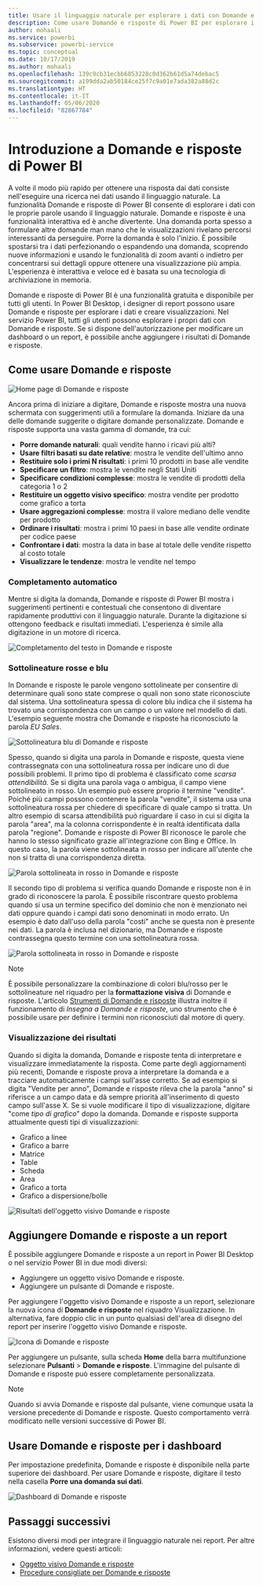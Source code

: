 ```yaml
---
title: Usare il linguaggio naturale per esplorare i dati con Domande e risposte di Power BI
description: Come usare Domande e risposte di Power BI per esplorare i dati
author: mohaali
ms.service: powerbi
ms.subservice: powerbi-service
ms.topic: conceptual
ms.date: 10/17/2019
ms.author: mohaali
ms.openlocfilehash: 139c9cb31ecbb6853228c0d362b61d5a74debac5
ms.sourcegitcommit: a199dda2ab50184ce25f7c9a01e7ada382a88d2c
ms.translationtype: HT
ms.contentlocale: it-IT
ms.lasthandoff: 05/06/2020
ms.locfileid: "82867784"
---
```

# <a name="intro-to-power-bi-qa"></a>Introduzione a Domande e risposte di Power BI

A volte il modo più rapido per ottenere una risposta dai dati consiste nell'eseguire una ricerca nei dati usando il linguaggio naturale. La funzionalità Domande e risposte di Power BI consente di esplorare i dati con le proprie parole usando il linguaggio naturale. Domande e risposte è una funzionalità interattiva ed è anche divertente. Una domanda porta spesso a formulare altre domande man mano che le visualizzazioni rivelano percorsi interessanti da perseguire. Porre la domanda è solo l'inizio. È possibile spostarsi tra i dati perfezionando o espandendo una domanda, scoprendo nuove informazioni e usando le funzionalità di zoom avanti o indietro per concentrarsi sui dettagli oppure ottenere una visualizzazione più ampia. L'esperienza è interattiva e veloce ed è basata su una tecnologia di archiviazione in memoria. 

Domande e risposte di Power BI è una funzionalità gratuita e disponibile per tutti gli utenti. In Power BI Desktop, i designer di report possono usare Domande e risposte per esplorare i dati e creare visualizzazioni. Nel servizio Power BI, tutti gli utenti possono esplorare i propri dati con Domande e risposte. Se si dispone dell'autorizzazione per modificare un dashboard o un report, è possibile anche aggiungere i risultati di Domande e risposte.

## <a name="how-to-use-qa"></a>Come usare Domande e risposte

![Home page di Domande e risposte](media/qna-visual.png)

Ancora prima di iniziare a digitare, Domande e risposte mostra una nuova schermata con suggerimenti utili a formulare la domanda. Iniziare da una delle domande suggerite o digitare domande personalizzate. Domande e risposte supporta una vasta gamma di domande, tra cui:

- **Porre domande naturali**: quali vendite hanno i ricavi più alti?
- **Usare filtri basati su date relative**: mostra le vendite dell'ultimo anno
- **Restituire solo i primi N risultati**: i primi 10 prodotti in base alle vendite
- **Specificare un filtro**: mostra le vendite negli Stati Uniti
- **Specificare condizioni complesse**: mostra le vendite di prodotti della categoria 1 o 2
- **Restituire un oggetto visivo specifico**: mostra vendite per prodotto come grafico a torta
- **Usare aggregazioni complesse**: mostra il valore mediano delle vendite per prodotto
- **Ordinare i risultati**: mostra i primi 10 paesi in base alle vendite ordinate per codice paese
- **Confrontare i dati**: mostra la data in base al totale delle vendite rispetto al costo totale
- **Visualizzare le tendenze**: mostra le vendite nel tempo

### <a name="autocomplete"></a>Completamento automatico

Mentre si digita la domanda, Domande e risposte di Power BI mostra i suggerimenti pertinenti e contestuali che consentono di diventare rapidamente produttivi con il linguaggio naturale. Durante la digitazione si ottengono feedback e risultati immediati. L'esperienza è simile alla digitazione in un motore di ricerca.

![Completamento del testo in Domande e risposte](media/qna-suggestion-phrase-completion.png)

### <a name="redblue-underlines"></a>Sottolineature rosse e blu

In Domande e risposte le parole vengono sottolineate per consentire di determinare quali sono state comprese o quali non sono state riconosciute dal sistema. Una sottolineatura spessa di colore blu indica che il sistema ha trovato una corrispondenza con un campo o un valore nel modello di dati. L'esempio seguente mostra che Domande e risposte ha riconosciuto la parola *EU Sales*.

![Sottolineatura blu di Domande e risposte](media/qna-blue-underline.png)

Spesso, quando si digita una parola in Domande e risposte, questa viene contrassegnata con una sottolineatura rossa per indicare uno di due possibili problemi. Il primo tipo di problema è classificato come *scarsa attendibilità*. Se si digita una parola vaga o ambigua, il campo viene sottolineato in rosso. Un esempio può essere proprio il termine "vendite". Poiché più campi possono contenere la parola "vendite", il sistema usa una sottolineatura rossa per chiedere di specificare di quale campo si tratta. Un altro esempio di scarsa attendibilità può riguardare il caso in cui si digita la parola "area", ma la colonna corrispondente è in realtà identificata dalla parola "regione". Domande e risposte di Power BI riconosce le parole che hanno lo stesso significato grazie all'integrazione con Bing e Office. In questo caso, la parola viene sottolineata in rosso per indicare all'utente che non si tratta di una corrispondenza diretta.

![Parola sottolineata in rosso in Domande e risposte](media/qna-red-underline-sales.png)

Il secondo tipo di problema si verifica quando Domande e risposte non è in grado di riconoscere la parola. È possibile riscontrare questo problema quando si usa un termine specifico del dominio che non è menzionato nei dati oppure quando i campi dati sono denominati in modo errato. Un esempio è dato dall'uso della parola "costi" anche se questa non è presente nei dati. La parola è inclusa nel dizionario, ma Domande e risposte contrassegna questo termine con una sottolineatura rossa.

![Parola sottolineata in rosso in Domande e risposte](media/qna-red-underline-costs.png)

> [!NOTE]
> È possibile personalizzare la combinazione di colori blu/rosso per le sottolineature nel riquadro per la **formattazione visiva** di Domande e risposte. L'articolo [Strumenti di Domande e risposte](q-and-a-tooling-teach-q-and-a.md) illustra inoltre il funzionamento di *Insegna a Domande e risposte*, uno strumento che è possibile usare per definire i termini non riconosciuti dal motore di query.

### <a name="visualization-results"></a>Visualizzazione dei risultati

Quando si digita la domanda, Domande e risposte tenta di interpretare e visualizzare immediatamente la risposta. Come parte degli aggiornamenti più recenti, Domande e risposte prova a interpretare la domanda e a tracciare automaticamente i campi sull'asse corretto. Se ad esempio si digita "Vendite per anno", Domande e risposte rileva che la parola "anno" si riferisce a un campo data e dà sempre priorità all'inserimento di questo campo sull'asse X. Se si vuole modificare il tipo di visualizzazione, digitare "come *tipo di grafico*" dopo la domanda. Domande e risposte supporta attualmente questi tipi di visualizzazioni:

- Grafico a linee
- Grafico a barre
- Matrice
- Table
- Scheda
- Area
- Grafico a torta
- Grafico a dispersione/bolle
 
![Risultati dell'oggetto visivo Domande e risposte](media/qna-visual-results-date.png)

## <a name="add-qa-to-a-report"></a>Aggiungere Domande e risposte a un report

È possibile aggiungere Domande e risposte a un report in Power BI Desktop o nel servizio Power BI in due modi diversi:

- Aggiungere un oggetto visivo Domande e risposte.
- Aggiungere un pulsante di Domande e risposte.

Per aggiungere l'oggetto visivo Domande e risposte a un report, selezionare la nuova icona di **Domande e risposte** nel riquadro Visualizzazione. In alternativa, fare doppio clic in un punto qualsiasi dell'area di disegno del report per inserire l'oggetto visivo Domande e risposte.

![Icona di Domande e risposte](media/qna-visual-icon.png)

Per aggiungere un pulsante, sulla scheda **Home** della barra multifunzione selezionare **Pulsanti** > **Domande e risposte**. L'immagine del pulsante di Domande e risposte può essere completamente personalizzata.

> [!NOTE]
> Quando si avvia Domande e risposte dal pulsante, viene comunque usata la versione precedente di Domande e risposte. Questo comportamento verrà modificato nelle versioni successive di Power BI.

## <a name="use-qa-for-dashboards"></a>Usare Domande e risposte per i dashboard

Per impostazione predefinita, Domande e risposte è disponibile nella parte superiore dei dashboard. Per usare Domande e risposte, digitare il testo nella casella **Porre una domanda sui dati**.

![Dashboard di Domande e risposte](media/qna-dashboard.png)

## <a name="next-steps"></a>Passaggi successivi

Esistono diversi modi per integrare il linguaggio naturale nei report. Per altre informazioni, vedere questi articoli:

* [Oggetto visivo Domande e risposte](../visuals/power-bi-visualization-q-and-a.md)
* [Procedure consigliate per Domande e risposte](q-and-a-best-practices.md)
